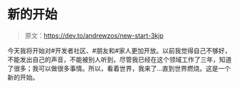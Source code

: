 # 新的开始

> 原文：<https://dev.to/andrewzos/new-start-3kjp>

今天我将开始对#开发者社区、#朋友和#家人更加开放。以前我觉得自己不够好，不能发出自己的声音，不能被别人听到，尽管我已经在这个领域工作了三年，知道了很多；我可以做很多事情。所以，看着世界，我来了...直到世界燃烧。这是一个新的开始。